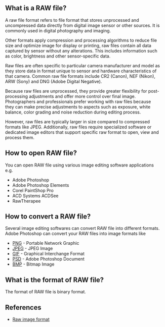 ## What is a RAW file?

A raw file format refers to file format that stores unprocessed and uncompressed data directly from digital image sensor or other sources. It is commonly used in digital photography and imaging.

Other formats apply compression and processing algorithms to reduce file size and optimize image for display or printing, raw files contain all data captured by sensor without any alterations. This includes information such as color, brightness and other sensor-specific data.

Raw files are often specific to particular camera manufacturer and model as they store data in format unique to sensor and hardware characteristics of that camera. Common raw file formats include CR2 (Canon), NEF (Nikon), ARW (Sony) and DNG (Adobe Digital Negative).

Because raw files are unprocessed, they provide greater flexibility for post-processing adjustments and offer more control over final image. Photographers and professionals prefer working with raw files because they can make precise adjustments to aspects such as exposure, white balance, color grading and noise reduction during editing process.

However, raw files are typically larger in size compared to compressed formats like JPEG. Additionally, raw files require specialized software or dedicated image editors that support specific raw format to open, view and process them.

## How to open RAW file?

You can open RAW file using various image editing software applications e.g.

- Adobe Photoshop
- Adobe Photoshop Elements
- Corel PaintShop Pro
- ACD Systems ACDSee
- RawTherapee

## How to convert a RAW file?

Several image editing softwares can convert RAW file into different formats. Adobe Photoshop can convert your RAW files into image formats like

- [PNG](/image/png/) - Portable Network Graphic
- [JPEG](/image/jpeg/) - JPEG Image
- [GIF](/image/gif/) - Graphical Interchange Format
- [PSD](/image/psd/) - Adobe Photoshop Document
- [BMP](/image/bmp/) - Bitmap Image

## What is the format of RAW file?

The format of RAW file is binary format.

## References
* [Raw image format](https://en.wikipedia.org/wiki/Raw_image_format)
